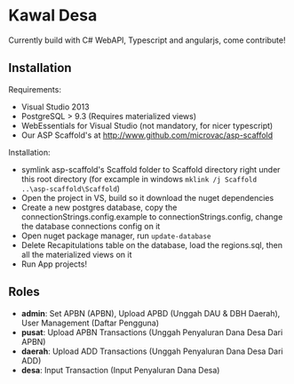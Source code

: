 # Kawal Desa
Currently build with C# WebAPI, Typescript and angularjs, come contribute!

## Installation

Requirements:

- Visual Studio 2013
- PostgreSQL > 9.3 (Requires materialized views)
- WebEssentials for Visual Studio (not mandatory, for nicer typescript)
- Our ASP Scaffold's at http://www.github.com/microvac/asp-scaffold

Installation:

- symlink asp-scaffold's Scaffold folder to Scaffold directory right under this root directory (for excample in windows `mklink /j Scaffold ..\asp-scaffold\Scaffold`)
- Open the project in VS, build so it download the nuget dependencies
- Create a new postgres database, copy the connectionStrings.config.example to connectionStrings.config, change the database connections config on it
- Open nuget package manager, run `update-database`
- Delete Recapitulations table on the database, load the regions.sql, then all the materialized views on it
- Run App projects!

## Roles

- **admin**: Set APBN (APBN), Upload APBD (Unggah DAU & DBH Daerah), User Management (Daftar Pengguna)
- **pusat**: Upload APBN Transactions (Unggah Penyaluran Dana Desa Dari APBN)
- **daerah**: Upload ADD Transactions (Unggah Penyaluran Dana Desa Dari ADD)
- **desa**: Input Transaction (Input Penyaluran Dana Desa)